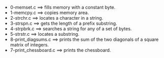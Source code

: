 - 0-memset.c ==>	fills memory with a constant byte.
- 1-memcpy.c ==>	copies memory area.
- 2-strchr.c ==>	 locates a character in a string.
- 3-strspn.c ==>	 gets the length of a prefix substring.
- 4-strpbrk.c ==>	 searches a string for any of a set of bytes.
- 5-strstr.c ==>	 locates a substring.
- 8-print_diagsums.c ==>	 prints the sum of the two diagonals of a square matrix of integers.
- 7-print_chessboard.c ==>	 prints the chessboard.
